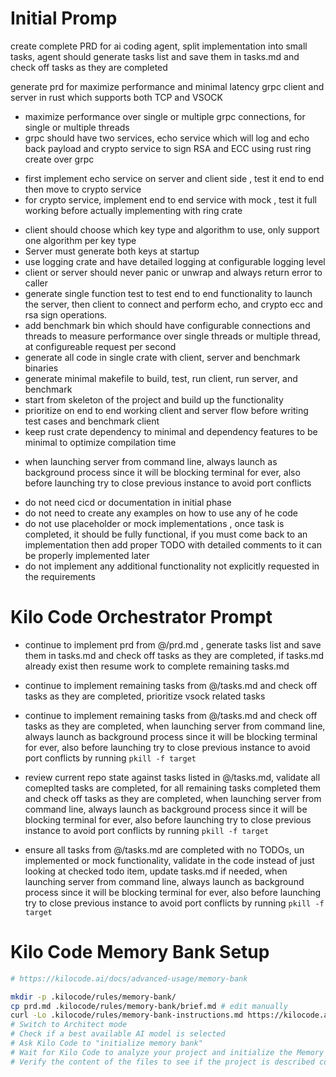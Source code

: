 # Initial Promp 
create complete PRD for ai coding agent, split implementation into small tasks, agent should generate tasks list and save them in tasks.md and check off tasks as they are completed

generate prd for maximize performance and minimal latency grpc client and server in rust which supports both TCP and VSOCK
- maximize performance over single or multiple grpc connections, for single or multiple threads
- grpc should have two services, echo service which will log and echo back payload and crypto service to sign RSA and ECC using rust ring create over grpc
+ first implement echo service on server and client side , test it end to end then move to crypto service
+ for crypto service, implement end to end service with mock , test it full working before actually implementing with ring crate
- client should choose which key type and algorithm to use, only support one algorithm per key type
- Server must generate both keys at startup
- use logging crate and have detailed logging at configurable logging level
- client or server should never panic or unwrap and always return error to caller
- generate single function test to test end to end functionality to launch the server, then client to connect and perform echo, and crypto ecc and rsa sign operations.
- add benchmark bin which should have configurable connections and threads to measure performance over single threads or multiple thread, at configureable request per second
- generate all code in single crate with client, server and benchmark binaries
- generate minimal makefile to build, test, run client, run server, and benchmark
- start from skeleton of the project and build up the functionality
- prioritize on end to end working client and server flow before writing test cases and benchmark client
- keep rust crate dependency to minimal and dependency features to be minimal to optimize compilation time
+ when launching server from command line, always launch as background process since it will be blocking terminal for ever, also before launching try to close previous instance to avoid port conflicts
- do not need cicd or documentation in initial phase
- do not need to create any examples on how to use any of he code
- do not use placeholder or mock implementations , once task is completed, it should be fully functional, if you must come back to an implementation then add proper TODO with detailed comments to it can be properly implemented later
- do not implement any additional functionality not explicitly requested in the requirements


# Kilo Code Orchestrator Prompt 
- continue to implement prd from @/prd.md , generate tasks list and save them in tasks.md and check off tasks as they are completed, if tasks.md already exist then resume work to complete remaining tasks.md

- continue to implement remaining tasks from @/tasks.md and check off tasks as they are completed, prioritize vsock related tasks

- continue to implement remaining tasks from @/tasks.md and check off tasks as they are completed, when launching server from command line, always launch as background process since it will be blocking terminal for ever, also before launching try to close previous instance to avoid port conflicts by running `pkill -f target`

- review current repo state against tasks listed in @/tasks.md, validate all comeplted tasks are completed, for all remaining tasks completed them and check off tasks as they are completed, when launching server from command line, always launch as background process since it will be blocking terminal for ever, also before launching try to close previous instance to avoid port conflicts by running `pkill -f target`

- ensure all tasks from @/tasks.md are completed with no TODOs, un implemented or mock functionality, validate in the code instead of just looking at checked todo item, update tasks.md if needed, when launching server from command line, always launch as background process since it will be blocking terminal for ever, also before launching try to close previous instance to avoid port conflicts by running `pkill -f target`

# Kilo Code Memory Bank Setup
```bash
# https://kilocode.ai/docs/advanced-usage/memory-bank

mkdir -p .kilocode/rules/memory-bank/
cp prd.md .kilocode/rules/memory-bank/brief.md # edit manually
curl -Lo .kilocode/rules/memory-bank-instructions.md https://kilocode.ai/docs/downloads/memory-bank.md
# Switch to Architect mode
# Check if a best available AI model is selected
# Ask Kilo Code to "initialize memory bank"
# Wait for Kilo Code to analyze your project and initialize the Memory Bank files
# Verify the content of the files to see if the project is described correctly. Update the files if necessary.

```